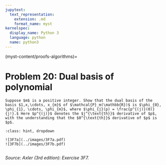 ```yaml
---
jupytext:
  text_representation:
    extension: .md
    format_name: myst
kernelspec:
  display_name: Python 3
  language: python
  name: python3
---
```


(myst-content/proofs-algorithms)=
# Problem 20: Dual basis of polynomial

```{admonition} Problem 20
Suppose $m$ is a positive integer. Show that the dual basis of the basis $1,x,\cdots, x_{m}$ of $\mathcal{P}_m(\mathbb{R})$ is $\phi_{0}, \phi_{1}, \cdots, \phi_{m}$, where $\phi_{j}(p) = \frac{p^{(j)}(0)}{j!}.$ Here $p^{(j)}$ denotes the $j^{\text{th}}$ derivative of $p$, with the understanding that the $0^{\text{th}}$ derivative of $p$ is $p$.
```



```{admonition} Solution
:class: hint, dropdown

![3F7a](../images/3F7a.pdf)
![3F7b](../images/3F7b.pdf)


```


_Source: Axler (3rd edition):  Exercise 3F7._